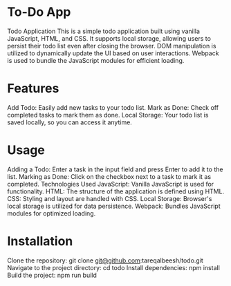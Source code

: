 # To-Do App


Todo Application
This is a simple todo application built using vanilla JavaScript, HTML, and CSS. It supports local storage, allowing users to persist their todo list even after closing the browser. DOM manipulation is utilized to dynamically update the UI based on user interactions. Webpack is used to bundle the JavaScript modules for efficient loading.

# Features
Add Todo: Easily add new tasks to your todo list.
Mark as Done: Check off completed tasks to mark them as done.
Local Storage: Your todo list is saved locally, so you can access it anytime.
# Usage
Adding a Todo: Enter a task in the input field and press Enter to add it to the list.
Marking as Done: Click on the checkbox next to a task to mark it as completed.
Technologies Used
JavaScript: Vanilla JavaScript is used for functionality.
HTML: The structure of the application is defined using HTML.
CSS: Styling and layout are handled with CSS.
Local Storage: Browser's local storage is utilized for data persistence.
Webpack: Bundles JavaScript modules for optimized loading.
# Installation
Clone the repository: git clone git@github.com:tareqalbeesh/todo.git
Navigate to the project directory: cd todo
Install dependencies: npm install
Build the project: npm run build
